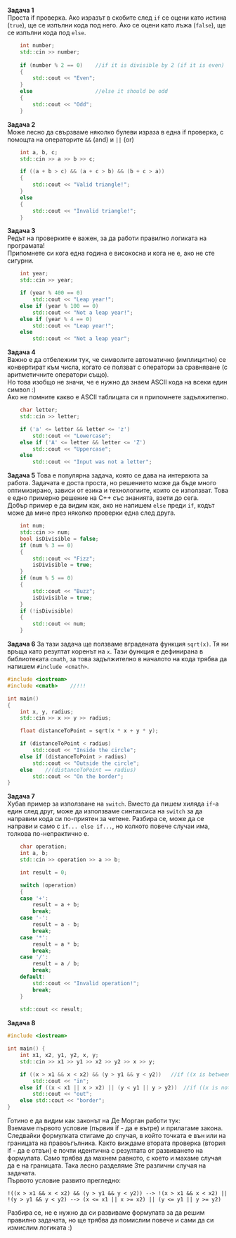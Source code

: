 **Задача 1**  
Проста if проверка. Ако изразът в скобите след `if` се оцени като истина (`true`), ще се изпълни кода под него. Ако се оцени като лъжа (`false`), ще се изпълни кода под `else`.
``` cpp
    int number;
    std::cin >> number;
     
    if (number % 2 == 0)    //if it is divisible by 2 (if it is even)
    {
        std::cout << "Even";
    }
    else                    //else it should be odd
    {
        std::cout << "Odd";
    }
```
**Задача 2**  
Може лесно да свързваме няколко булеви израза в една if проверка, с помощта на операторите  `&&` (and) и `||` (or)
``` cpp
    int a, b, c;
    std::cin >> a >> b >> c;

    if ((a + b > c) && (a + c > b) && (b + c > a))
    {
        std::cout << "Valid triangle!";
    }
    else
    {
        std::cout << "Invalid triangle!";
    }
```
**Задача 3**  
Редът на проверките е важен, за да работи правилно логиката на програмата!  
Припомнете си кога една година е високосна и кога не е, ако не сте сигурни.
``` cpp
    int year;
    std::cin >> year;

    if (year % 400 == 0)
        std::cout << "Leap year!";
    else if (year % 100 == 0)
        std::cout << "Not a leap year!";
    else if (year % 4 == 0)
        std::cout << "Leap year!";
    else
        std::cout << "Not a leap year";
```
**Задача 4**  
Важно е да отбележим тук, че символите автоматично (имплицитно) се конвертират към числа, когато се ползват с оператори за сравняване (с аритметичните оператори също).  
Но това изобщо не значи, че е нужно да знаем ASCII кода на всеки един символ :)  
Ако не помните какво е ASCII таблицата си я припомнете задължително.
``` cpp
	char letter;
    std::cin >> letter;

    if ('a' <= letter && letter <= 'z')
        std::cout << "Lowercase";
    else if ('A' <= letter && letter <= 'Z')
        std::cout << "Uppercase";
    else
        std::cout << "Input was not a letter";
```
**Задача 5** 
Това е популярна задача, която се дава на интервюта за работа. Задачата е доста проста, но решението може да бъде много оптимизирано, зависи от езика и технологиите, които се използват. Това е едно примерно решение на C++ със знанията, взети до сега.  
Добър пример е да видим как, ако не напишем `else` преди `if`, кодът може да мине през няколко проверки една след друга. 
``` cpp
    int num;
    std::cin >> num;
    bool isDivisible = false;
    if (num % 3 == 0)
    {
        std::cout << "Fizz";
        isDivisible = true;
    }
    if (num % 5 == 0)
    {
        std::cout << "Buzz";
        isDivisible = true;
    }
    if (!isDivisible)
    {
        std::cout << num;
    }
```
**Задача 6** 
За тази задача ще ползваме вградената функция `sqrt(x)`. Тя ни връща като резултат коренът на `x`. Тази функция е дефинирана в библиотеката `cmath`, за това задължително в началото на кода трябва да напишем `#include <cmath>`.
``` cpp
#include <iostream>
#include <cmath>	//!!!

int main()
{
    int x, y, radius;
    std::cin >> x >> y >> radius;

    float distanceToPoint = sqrt(x * x + y * y);

    if (distanceToPoint < radius)
        std::cout << "Inside the circle";
    else if (distanceToPoint > radius)
        std::cout << "Outside the circle";
    else    //(distanceToPoint == radius)
        std::cout << "On the border";
}
``` 
**Задача 7**  
Хубав пример за използване на `switch`. Вместо да пишем хиляда `if`-a един след друг, може да използваме синтаксиса на `switch` за да направим кода си по-приятен за четене.
Разбира се, може да се направи и само с `if... else if...`, но колкото повече случаи има, толкова по-непрактично е.
``` cpp
    char operation;
    int a, b;
    std::cin >> operation >> a >> b;

    int result = 0;

    switch (operation)
    {
    case '+':
        result = a + b;
        break;
    case '-':
        result = a - b;
        break;
    case '*':
        result = a * b;
        break;
    case '/':
        result = a / b;
        break;
    default:
        std::cout << "Invalid operation!";
        break;
    }
    
    std::cout << result;
```
**Задача 8**  
``` cpp
#include <iostream>

int main() {
	int x1, x2, y1, y2, x, y;
	std::cin >> x1 >> y1 >> x2 >> y2 >> x >> y;

	if ((x > x1 && x < x2) && (y > y1 && y < y2))	//if ((x is between x1 and x2) and (y is between y1 and y2)) --> in
		std::cout << "in";
	else if ((x < x1 || x > x2) || (y < y1 || y > y2))	//if ((x is not between x1 and x2, or on them) or ((y is not between y1 and y2, or on them)
		std::cout << "out";
	else std::cout << "border";
}
```

Готино е да видим как законът на Де Морган работи тук:  
Вземаме първото условие (първия if - да е вътре) и прилагаме закона. Следвайки формулката стигаме до случая, в който точката е вън или на границата на правоъгълника. Както виждаме втората проверка (втория if - да е отвън) е почти идентична с резултата от развиването на формулата. Само трябва да махнем равното, с което и махаме случая да е на границата. Така лесно разделяме 3те различни случая на задачата.  
Първото условие развито прегледно:

```
!((x > x1 && x < x2) && (y > y1 && y < y2)) --> !(x > x1 && x < x2) || !(y > y1 && y < y2) --> (x <= x1 || x >= x2) || (y <= y1 || y >= y2)
```

Разбира се, не е нужно да си развиваме формулата за да решим правилно задачата, но ще трябва да помислим повече и сами да си измислим логиката :)